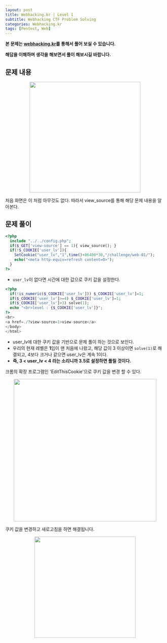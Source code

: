 ```yaml
---
layout: post
title: Webhacking.kr | Level 1
subtitle: Webhacking CTF Problem Solving
categories: Webhacking.kr
tags: [Pentest, Web]
---
```


**본 문제는 [webhacking.kr](https://webhacking.kr)를 통해서 풀어 보실 수 있습니다.**

**해답을 이해하며 생각을 해보면서 풀이 해보시길 바랍니다.**

## 문제 내용

<p align="center">
<img src ="https://user-images.githubusercontent.com/78135526/182548577-b19b5875-6121-401e-9803-5056aee1608d.png" width = 350>
</p>

처음 화면은 이 처럼 아무것도 없다. 따라서 view_source를 통해 해당 문제 내용을 알아본다.


## 문제 풀이

```php
<?php
  include "../../config.php";
  if($_GET['view-source'] == 1){ view_source(); }
  if(!$_COOKIE['user_lv']){
    SetCookie("user_lv","1",time()+86400*30,"/challenge/web-01/");
    echo("<meta http-equiv=refresh content=0>");
  }
?>
```

* `user_lv`이 없다면 시간에 대한 값으로 쿠키 값을 설정한다.

```php
<?php
  if(!is_numeric($_COOKIE['user_lv'])) $_COOKIE['user_lv']=1;
  if($_COOKIE['user_lv']>=4) $_COOKIE['user_lv']=1;
  if($_COOKIE['user_lv']>3) solve(1);
  echo "<br>level : {$_COOKIE['user_lv']}";
?>
<br>
<a href=./?view-source=1>view-source</a>
</body>
</html>
```

* user_lv에 대한 쿠키 값을 기반으로 문제 풀이 하는 것으로 보인다.
* 우리의 현재 레벨은 **1**임이 맨 처음에 나왔고, 해당 값이 3 이상이면 `solve(1)`로 해결되고, 4보다 크거나 같으면 user_lv은 계속 1이다.
* **즉, 3 < user_lv < 4 라는 소리니까 3.5로 설정하면 풀릴 것이다.**

크롬의 확장 프로그램인 'EditThisCookie'으로 쿠키 값을 변경 할 수 있다. 

<p align="center">
<img src ="https://user-images.githubusercontent.com/78135526/182549983-23b3e75c-fd71-4739-8719-99a06aa72973.png" width = 450>
</p>

쿠키 값을 변경하고 새로고침을 하면 해결됩니다.

<p align="center">
<img src ="https://user-images.githubusercontent.com/78135526/182550356-5397a403-8c0f-4ae7-a8a3-4fe62fdc1648.png" width = 320>
</p>